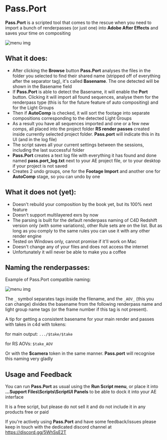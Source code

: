 # Pass.Port
**Pass.Port** is a scripted tool that comes to the rescue when you need to import a bunch of renderpasses (or just one) into **Adobe After Effects** and saves your time on compositing

![menu img](https://i.imgur.com/zzlOsnc.png "Pass.Port interface")

 ## What it does:
* After clicking the **Browse** button **Pass.Port** analyses the files in the folder you selected to find their shared name (stripped off of everything after the separator tag), it's called **Basename**. The one detected will be shown in the Basename field
* If **Pass.Port** is able to detect the Basename, it will enable the **Port** button. Clicking it will import all found sequences, analyse them for the renderpass type (this is for the future feature of auto compositing) and for the Light Groups
* Then if **AutoComp** is checked, it will sort the footage into separate compositions corresponding to the detected Light Groups
* As a result you have all sequences imported and one or a few new comps, all placed into the project folder **RS render passes** created inside currently selected project folder. **Pass.port** will indicate this in its UI (and in the log file)
* The script saves all your current settings between the sessions, including the last successful folder
* **Pass.Port** creates a text log file with everything it has found and done named **pass.port_log.txt** next to your AE project file, or to your desktop if your project is not saved
* Creates 2 undo groups, one for the **Footage Import** and another one for **AutoComp** stage, so you can undo by one

## What it does not (yet):
* Doesn't rebuild your composition by the book yet, but its 100% next feature
* Doesn't support multilayered exrs by now
* The parsing is built for the default renderpass naming of C4D Redshift version only (with some variations), other Rule sets are on the list. But as long as you comply to the same rules you can use it with any other render engine
* Tested on Windows only, cannot promise if it'll work on Mac
* Doesn't change any of your files and does not access the internet
* Unfortunately it will never be able to make you a coffee

## Naming the renderpasses:

Example of Pass.Port compatible naming:

![menu img](https://i.imgur.com/jnj5JBs.png "Naming the passes")

The `_` symbol separates tags inside the filename, and the `_AOV_` (this you can change) divides the basename from the following renderpass name and light group name tags (or the frame number if this tag is not present).

A tip for getting a consistent basename for your main render and passes with takes in c4d with tokens:

for main output: `.../$take/$take`

for RS AOVs: `$take_AOV`

Or with the **$camera** token in the same manner. **Pass.port** will recognise this naming very gladly

## Usage and Feedback
You can run **Pass.Port** as usual using the **Run Script menu**, or place it into **...Support Files\Scripts\ScriptUI Panels** to be able to dock it into your AE interface

It is a free script, but please do not sell it and do not include it in any products free or paid

If you're actively using **Pass.Port** and have some feedback/issues please keep in touch with the dedicated discord channel at https://discord.gg/5WhSsE2T
